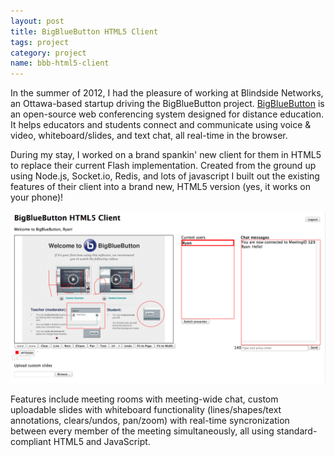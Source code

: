 ```yaml
---
layout: post
title: BigBlueButton HTML5 Client
tags: project
category: project
name: bbb-html5-client
---
```


In the summer of 2012, I had the pleasure of working at Blindside Networks, an Ottawa-based startup driving the BigBlueButton project. <a href="http://bigbluebutton.org" target="_blank">BigBlueButton</a> is an open-source web conferencing system designed for distance education. It helps educators and students connect and communicate using voice & video, whiteboard/slides, and text chat, all real-time in the browser.

During my stay, I worked on a brand spankin' new client for them in HTML5 to replace their current Flash implementation. Created from the ground up using Node.js, Socket.io, Redis, and lots of javascript I built out the existing features of their client into a brand new, HTML5 version (yes, it works on your phone)!

![BigBlueButton HTML5 Demo](/img/bbb-html5.png "BigBlueButton HTML5 Demo")

Features include meeting rooms with meeting-wide chat, custom uploadable slides with whiteboard functionality (lines/shapes/text annotations, clears/undos, pan/zoom) with real-time syncronization between every member of the meeting simultaneously, all using standard-compliant HTML5 and JavaScript.
